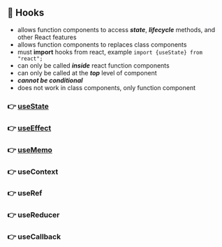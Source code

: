 ## 🍬 Hooks
- allows function components to access _**state**_, _**lifecycle**_ methods, and other React features
- allows function components to replaces class components
- must **import** hooks from react, example ```import {useState} from "react";```
- can only be called _**inside**_ react function components
- can only be called at the _**top**_ level of component
- _**cannot be conditional**_
- does not work in class components, only function component

### :point_right: [useState](/notes/0.6.1_useState.md)
### :point_right: [useEffect](/notes/0.6.2_useEffect.md)
### :point_right: [useMemo](/notes/0.6.3_useMemo.md)
### :point_right: useContext
### :point_right: useRef
### :point_right: useReducer
### :point_right: useCallback


